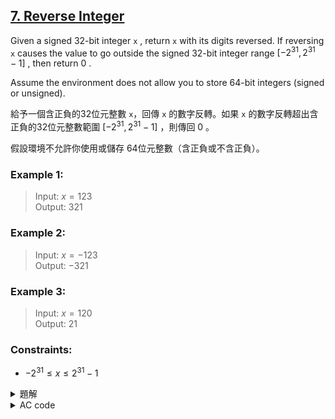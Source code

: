 ## [7. Reverse Integer](https://leetcode.com/problems/reverse-integer/)  

Given a signed 32-bit integer `x` , return `x` with its digits reversed. If reversing `x` causes the value to go outside the signed 32-bit integer range $[-2^{31}, 2^{31} - 1]$ , then return $0$ .  

Assume the environment does not allow you to store 64-bit integers (signed or unsigned).  

給予一個含正負的32位元整數 `x`，回傳 `x` 的數字反轉。如果 `x` 的數字反轉超出含正負的32位元整數範圍 $[-2^{31}, 2^{31} - 1]$ ，則傳回 $0$ 。  

假設環境不允許你使用或儲存 64位元整數（含正負或不含正負）。  

### Example 1:  

> Input: $x = 123$  
> Output: $321$  

### Example 2:  

> Input: $x = -123$  
> Output: $-321$  

### Example 3:  

> Input: $x = 120$  
> Output: $21$  


### Constraints:  

* $-2^{31} \leq x \leq 2^{31}-1$  

<details>

<summary>題解</summary>

這題其實很簡單  
只要從個位數一路讀取到最高位  
然後將讀取的數值一直乘以 $10$  
再檢查是否溢位就可以了  

```cpp
class Solution {
public:
    int reverse(int x) {
        int ans=0;
        bool b=x>0;
        x=abs(x);
        while(x!=0){
            if(abs(ans)>214748364){
                return 0;
            }
            ans=ans*10+x%10;
            x/=10;
        }
        if(b==0){
            ans*=-1;
        }
        return ans;
    }
};
```

![leet0007_0](https://hackmd.io/_uploads/rJuMeKSjC.png)  

* 空間複雜度： $O(1)$  
* 時間複雜度： $O(log N)$  

</details>

<details>

<summary>AC code</summary>

```cpp
class Solution {
public:
    int reverse(int x) {
        int ans=0;
        bool b=x>0;
        x=abs(x);
        while(x!=0){
            if(abs(ans)>214748364){
                return 0;
            }
            ans=ans*10+x%10;
            x/=10;
        }
        if(b==0){
            ans*=-1;
        }
        return ans;
    }
};
```

</details>
